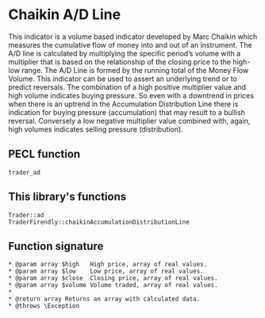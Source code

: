 # Chaikin A/D Line

This indicator is a volume based indicator developed by Marc Chaikin which measures the cumulative flow of money into and out of an instrument.
The A/D line is calculated by multiplying the specific period’s volume with a multiplier that is based on the relationship of the closing price to the high-low range.
The A/D Line is formed by the running total of the Money Flow Volume. This indicator can be used to assert an underlying trend or to predict reversals.
The combination of a high positive multiplier value and high volume indicates buying pressure.
So even with a downtrend in prices when there is an uptrend in the Accumulation Distribution Line there is indication for buying pressure (accumulation) that may result to a bullish reversal.
Conversely a low negative multiplier value combined with, again, high volumes indicates selling pressure (distribution).

## PECL function
`trader_ad`

## This library's functions
`Trader::ad`  
`TraderFirendly::chaikinAccumulationDistributionLine`

## Function signature
~~~
* @param array $high   High price, array of real values.
* @param array $low    Low price, array of real values.
* @param array $close  Closing price, array of real values.
* @param array $volume Volume traded, array of real values.
*
* @return array Returns an array with calculated data.
* @throws \Exception
~~~
